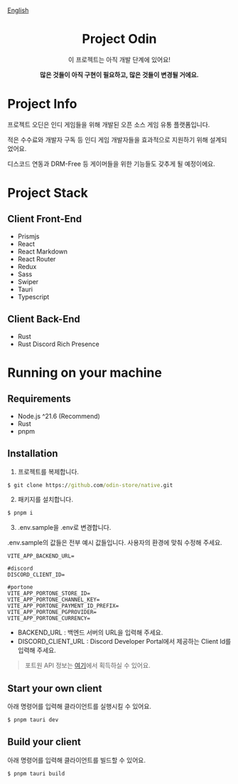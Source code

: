 [English](../README.md)

<div align="center">

# Project Odin

이 프로젝트는 아직 개발 단계에 있어요!

<b>많은 것들이 아직 구현이 필요하고, 많은 것들이 변경될 거에요.</b>

</div>

# Project Info

프로젝트 오딘은 인디 게임들을 위해 개발된
오픈 소스 게임 유통 플랫폼입니다.

적은 수수료와 개발자 구독 등
인디 게임 개발자들을 효과적으로 지원하기 위해 설계되었어요.

디스코드 연동과 DRM-Free 등
게이머들을 위한 기능들도 갖추게 될 예정이에요.

# Project Stack

## Client Front-End

- Prismjs
- React
- React Markdown
- React Router
- Redux
- Sass
- Swiper
- Tauri
- Typescript

## Client Back-End

- Rust
- Rust Discord Rich Presence

# Running on your machine

## Requirements

- Node.js ^21.6 (Recommend)
- Rust
- pnpm

## Installation

1. 프로젝트를 복제합니다.

```cmd
$ git clone https://github.com/odin-store/native.git
```

2. 패키지를 설치합니다.

```cmd
$ pnpm i
```

3. .env.sample을 .env로 변경합니다.

.env.sample의 값들은 전부 예시 값들입니다. 사용자의 환경에 맞춰 수정해 주세요.

```env
VITE_APP_BACKEND_URL=

#discord
DISCORD_CLIENT_ID=

#portone
VITE_APP_PORTONE_STORE_ID=
VITE_APP_PORTONE_CHANNEL_KEY=
VITE_APP_PORTONE_PAYMENT_ID_PREFIX=
VITE_APP_PORTONE_PGPROVIDER=
VITE_APP_PORTONE_CURRENCY=
```

- BACKEND_URL : 백엔드 서버의 URL을 입력해 주세요.
- DISCORD_CLIENT_URL : Discord Developer Portal에서 제공하는 Client Id를 입력해 주세요.

> 포트원 API 정보는 [여기](https://portone.io/)에서 획득하실 수 있어요.

## Start your own client

아래 명령어를 입력해 클라이언트를 실행시킬 수 있어요.

```cmd
$ pnpm tauri dev
```

## Build your client

아래 명령어를 입력해 클라이언트를 빌드할 수 있어요.

```cmd
$ pnpm tauri build
```
